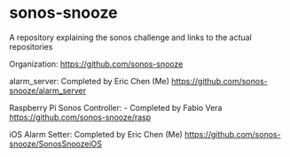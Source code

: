 # sonos-snooze

A repository explaining the sonos challenge and links to the actual repositories

Organization:
https://github.com/sonos-snooze

alarm_server: Completed by Eric Chen (Me)
https://github.com/sonos-snooze/alarm_server

Raspberry Pi Sonos Controller: - Completed by Fabio Vera
https://github.com/sonos-snooze/rasp

iOS Alarm Setter: Completed by Eric Chen (Me)
https://github.com/sonos-snooze/SonosSnoozeiOS
